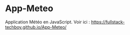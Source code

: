 # App-Meteo
Application Météo en JavaScript.
Voir ici : https://fullstack-techboy.github.io/App-Meteo/
